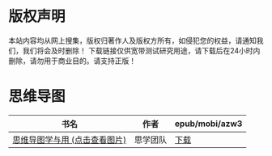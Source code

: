 # 版权声明

本站内容均从网上搜集，版权归著作人及版权方所有，如侵犯您的权益，请通知我们，我们将会及时删除！ 下载链接仅供宽带测试研究用途，请下载后在24小时内删除，请勿用于商业目的。请支持正版！

# 思维导图

| 书名 | 作者 | epub/mobi/azw3 |
| --- | --- | --- |
| [思维导图学与用 (点击查看图片)](https://www.dushupai.com/attachment/2024/06/09/73b8d53a8892dfb0.jpg) | 思学团队 | [下载](https://url89.ctfile.com/f/31084289-1356992206-56a5d5?p=8866) |
